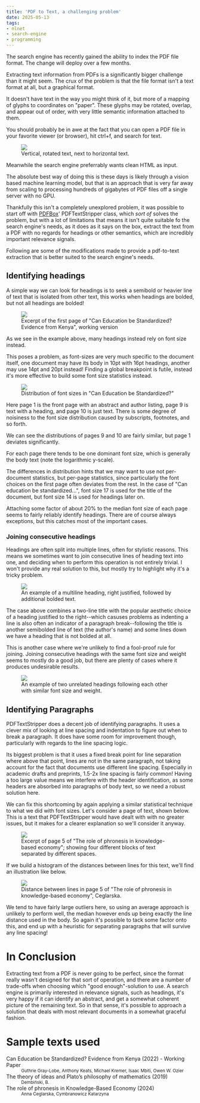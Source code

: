 ```yaml
---
title: 'PDF to Text, a challenging problem'
date: 2025-05-13
tags:
- nlnet
- search-engine
- programming
---
```


The search engine has recently gained the ability to index the PDF file format.  The change will deploy over a few months.

Extracting text information from PDFs is a significantly bigger challenge than it might seem. 
The crux of the problem is that the file format isn't a text format at all, but a graphical format.

It doesn't have text in the way you might think of it, but more of a mapping of glyphs to coordinates on "paper".  These
glyphs may be rotated, overlap, and appear out of order, with very little semantic information 
attached to them.

You should probably be in awe at the fact that you can open a PDF file in your favorite viewer (or browser), hit ctrl+f, and search for text.

<figure>
<a href="vertical.png"><img src="vertical.png"></a>
<figcaption>
Vertical, rotated text, next to horizontal text.
</figcaption>
</figure>

Meanwhile the search engine preferrably wants clean HTML as input. 

The absolute best way of doing this is these days is likely through a vision based machine learning model, 
but that is an approach that is very far away from scaling to processing hundreds of gigabytes of PDF files 
off a single server with no GPU.

Thankfully this isn't a completely unexplored problem, it was possible to start off with [PDFBox](https://pdfbox.apache.org/)' 
PDFTextStripper class, which *sort of* solves the problem, but with a lot of limitations that means
it isn't quite suitable fo the search engine's needs, as it does as it says on the box, extract the text from a PDF 
with no regards for headings or other semantics, which are incredibly important relevance signals.

Following are some of the modifications made to provide a pdf-to-text extraction that is better suited to the search engine's needs.

## Identifying headings

A simple way we can look for headings is to seek a semibold or heavier line of text that is isolated from other
text, this works when headings are bolded, but not all headings are bolded!

<figure>
<a href="education.png"><img src="education.png"></a>
<figcaption>Excerpt of the first page of "Can Education be Standardized? Evidence from Kenya", working version</figcaption>
</figure>

As we see in the example above, many headings instead rely on font size instead.

This poses a problem, as font-sizes are very much specific to the document itself, one document may have its 
body in 10pt with 16pt headings, another may use 14pt and 20pt instead!  Finding a global breakpoint is futile, 
instead it's more effective to build some font size statistics instead. 

<figure>
<a href="fontsizes.png"><img src="fontsizes.png"></a>
<figcaption>Distribution of font sizes in "Can Education be Standardized?"</figcaption>
</figure>

Here page 1 is the front page with an abstract and author listing, page 9 is text with a heading, and page 10 is just text. 
There is some degree of noisiness to the font size  distribution caused by subscripts, footnotes, and so forth.

We can see the distributions of pages 9 and 10 are fairly similar, but page 1 deviates significantly.

For each page there tends to be one dominant font size, which is generally the body text (note the logarithmic y-scale).

The differences in distribution hints that we may want to use not per-document statistics, but per-page statistics, since particularly the font choices on the first page often deviates from the rest. In the case of "Can education be standardized...", font size 17 is used for the title of the document, but font size 14 is used for headings later on.

Attaching some factor of about 20% to the median font size of each page seems to fairly reliably identify headings.  There are of course always exceptions,
but this catches most of the important cases.

### Joining consecutive headings

Headings are often split into multiple lines, often for stylistic reasons.  This means we sometimes want to join consecutive lines of heading text into one,
and deciding when to perform this operation is not entirely trivial.  I won't provide any real solution to this, but mostly try to highlight why it's a tricky problem.

<figure>
<a href="right_justified_heading.png"><img src="right_justified_heading.png"></a>
<figcaption>An example of a multiline heading, right justified, followed by additional bolded text.</figcaption>
</figure>

The case above combines a two-line title with the popular aesthetic choice of a heading justified to the right--which casuses problems as indenting a line is also often an indicator of a paragraph break--following the title is another semibolded line of text (the author's name) and some lines down we have a heading that is not bolded at all.

This is another case where we're unlikely to find a fool-proof rule for joining.  Joining consecutive headings with the same font size and weight seems to mostly do a good job, but there are plenty of cases where it produces undesirable results.

<figure>
<a href="double_irrelevant_heading.png"><img src="double_irrelevant_heading.png"></a>
<figcaption>An example of two unrelated headings following each other with similar font size and weight.</figcaption>
</figure>


## Identifying Paragraphs

PDFTextStripper does a decent job of identifying paragraphs.  It uses a clever mix of looking at line spacing and indentation to figure out when to break a paragraph.  It does have some room for improvement though, particularly with regards to the line spacing logic.

Its biggest problem is that it uses a fixed break point for line separation where above that point, lines are not in the same paragraph, not taking account for the fact that documents use different line spacing.  Especially in academic drafts and preprints, 1.5-2x line spacing is fairly common!  Having a too large value means we interfere with the header identification, as some headers are absorbed into paragraphs of body text, so we need a robust solution here.

We can fix this shortcoming by again applying a similar statistical technique to what we did with font sizes.  Let's consider a page of text, shown below.  This is a text that PDFTextStripper would have dealt with with no greater issues, but it makes for a clearer explanation so we'll consider it anyway.

<figure>
<a href="line-spacing-text.png"><img src="line-spacing-text.png"></a>
<figcaption>Excerpt of page 5 of "The role of phronesis in knowledge-based economy"; showing four different blocks of text separated by different spaces.</figcaption>
</figure>

If we build a histogram of the distances between lines for this text, we'll find an illustration like below.

<figure>
<a href="linespaces.png"><img src="linespaces.png"></a>
<figcaption>Distance between lines in page 5 of "The role of phronesis in knowledge-based economy", Ceglarska.</figcaption>
</figure>

We tend to have fairly large outliers here, so using an average approach is unlikely to perform well, the median however ends up being exactly the line distance used in the body.  So again it's possible to tack some factor onto this, and end up with a heuristic for separating paragraphs that will survive any line spacing!

# In Conclusion

Extracting text from a PDF is never going to be perfect, since the format really wasn't designed for that sort of operation, and there are a number of trade-offs when choosing which "good enough"-solution to use.  A search engine is primarily interested in relevance signals, such as headings, it's very happy if it can identify an abstract, and get a somewhat coherent picture of the remaining text.  So in that sense, it's possible to approach a solution that deals with most relevant documents in a somewhat graceful fashion. 

# Sample texts used

<dl>
<dt>Can Education be Standardized? Evidence from Kenya (2022) - Working Paper</dt>
<dd><small>Guthrie Gray-Lobe, Anthony Keats, Michael Kremer, Isaac Mbiti, Owen W. Ozier</small></dd>
<dt>The theory of ideas and Plato’s philosophy of mathematics (2019)</dt>
<dd><small>Dembiński, B.</small></dd>
<dt>The role of phronesis in Knowledge-Based Economy (2024)</dt>
<dd><small>Anna Ceglarska, Cymbranowicz Katarzyna</small></dd>
</dl>
